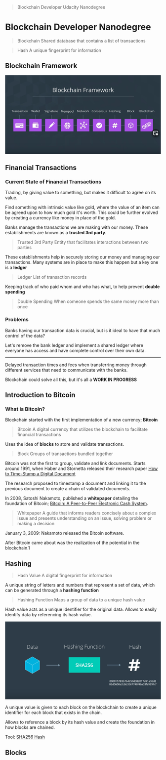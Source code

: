 > Blockchain Developer
> Udacity Nanodegree

# Blockchain Developer Nanodegree

> Blockchain
> Shared database that contains a list of transactions

> Hash
> A unique fingerprint for information

## Blockchain Framework

![Blockcahin Framework](./assets/blockchain_framework.png)

## Financial Transactions

### Current State of Financial Transactions

Trading, by giving value to something, but makes it difficult to agree on its value.

Find something with intrinsic value like gold, where the value of an item can be agreed upon to how much gold it's worth. This could be further evolved by creating a currency like money in place of the gold.

Banks manage the transactions we are making with our money. These establishments are known as a **trusted 3rd party**.

> Trusted 3rd Party
> Entity that facilitates interactions between two parties

These establishments help in securely storing our money and managing our transactions. Many systems are in place to make this happen but a key one is a **ledger**

> Ledger
> List of transaction records

Keeping track of who paid whom and who has what, to help prevent **double spending**

> Double Spending
> When comeone spends the same money more than once

### Problems

Banks having our transaction data is crucial, but is it ideal to have that much control of the data?

Let's remove the bank ledger and implement a shared ledger where everyone has access and have complete control over their own data.

---

Delayed transaction times and fees when transferring money through different services that need to communicate with the banks.

Blockchain could solve all this, but it's all a **WORK IN PROGRESS**

## Introduction to Bitcoin

### What is Bitcoin?

Blockchain started with the first implementation of a new currency; **Bitcoin**

> Bitcoin
> A digital currency that utilizes the blockchain to facilitate financial transactions

Uses the idea of **blocks** to store and validate transactions.

> Block
> Groups of transactions bundled together

Bitcoin was not the first to group, validate and link documents. Starts around 1991, when Haber and Stornetta released their research paper [How to Time-Stamp a Digital Document](https://www.anf.es/pdf/Haber_Stornetta.pdf)

The research proposed to timestamp a document and linking it to the previous document to create a chain of validated documents.

In 2008, Satoshi Nakamoto, published a **whitepaper** detailing the foundation of Bitcoin; [Bitcoin: A Peer-to-Peer Electronic Cash System](https://bitcoin.org/bitcoin.pdf).

> Whitepaper
> A guide that informs readers concisely about a complex issue and presents understanding on an issue, solving problem or making a decision

January 3, 2009: Nakamoto released the Bitcoin software.

After Bitcoin came about was the realization of the potential in the blockchain.1

## Hashing

> Hash Value
> A digital fingerprint for information

A unique string of letters and numbers that represent a set of data, which can be generated through a **hashing function**

> Hashing Function
> Maps a group of data to a unique hash value

Hash value acts as a unique identifier for the original data. Allows to easily identify data by referencing its hash value.

![Hashing](./assets/hashing.png)

A unique value is given to each block on the blockchain to create a unique identifier for each block that exists in the chain.

Allows to reference a block by its hash value and create the foundation in how blocks are chained.

Tool: [SHA256 Hash](https://andersbrownworth.com/blockchain/hash)

## Blocks

